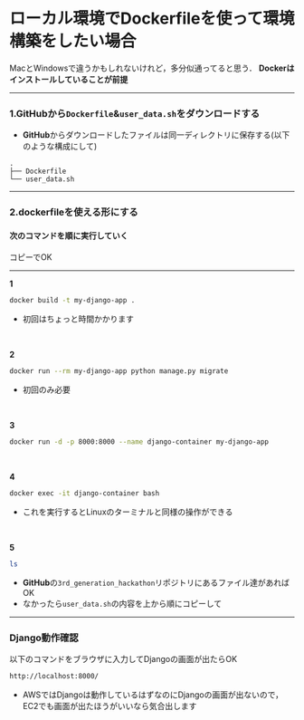 # ローカル環境でDockerfileを使って環境構築をしたい場合
MacとWindowsで違うかもしれないけれど，多分似通ってると思う．
**Dockerはインストールしていることが前提**

---

### 1.GitHubから`Dockerfile`&`user_data.sh`をダウンロードする
- **GitHub**からダウンロードしたファイルは同一ディレクトリに保存する(以下のような構成にして)
```tree
.
├── Dockerfile
└── user_data.sh
```

---

### 2.dockerfileを使える形にする

#### 次のコマンドを順に実行していく
コピーでOK

---

**1**
```bash
docker build -t my-django-app .
```
- 初回はちょっと時間かかります
<br>

**2**
```bash
docker run --rm my-django-app python manage.py migrate
```
- 初回のみ必要
<br>

**3**
```bash
docker run -d -p 8000:8000 --name django-container my-django-app
```
<br>

**4**
```bash
docker exec -it django-container bash
```
- これを実行するとLinuxのターミナルと同様の操作ができる
<br>

**5**
```bash
ls
```
- **GitHub**の`3rd_generation_hackathon`リポジトリにあるファイル達があればOK
- なかったら`user_data.sh`の内容を上から順にコピーして

---

### Django動作確認
以下のコマンドをブラウザに入力してDjangoの画面が出たらOK
```bash
http://localhost:8000/
```
- AWSではDjangoは動作しているはずなのにDjangoの画面が出ないので，EC2でも画面が出たほうがいいなら気合出します
